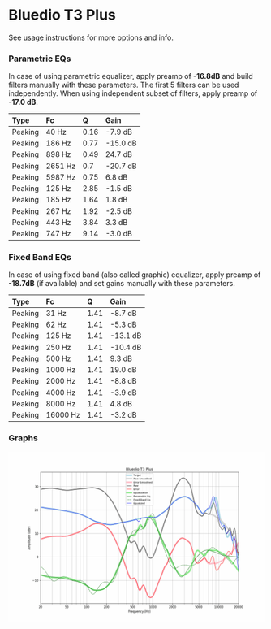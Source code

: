 # Bluedio T3 Plus
See [usage instructions](https://github.com/jaakkopasanen/AutoEq#usage) for more options and info.

### Parametric EQs
In case of using parametric equalizer, apply preamp of **-16.8dB** and build filters manually
with these parameters. The first 5 filters can be used independently.
When using independent subset of filters, apply preamp of **-17.0 dB**.

| Type    | Fc      |    Q | Gain     |
|:--------|:--------|:-----|:---------|
| Peaking | 40 Hz   | 0.16 | -7.9 dB  |
| Peaking | 186 Hz  | 0.77 | -15.0 dB |
| Peaking | 898 Hz  | 0.49 | 24.7 dB  |
| Peaking | 2651 Hz | 0.7  | -20.7 dB |
| Peaking | 5987 Hz | 0.75 | 6.8 dB   |
| Peaking | 125 Hz  | 2.85 | -1.5 dB  |
| Peaking | 185 Hz  | 1.64 | 1.8 dB   |
| Peaking | 267 Hz  | 1.92 | -2.5 dB  |
| Peaking | 443 Hz  | 3.84 | 3.3 dB   |
| Peaking | 747 Hz  | 9.14 | -3.0 dB  |

### Fixed Band EQs
In case of using fixed band (also called graphic) equalizer, apply preamp of **-18.7dB**
(if available) and set gains manually with these parameters.

| Type    | Fc       |    Q | Gain     |
|:--------|:---------|:-----|:---------|
| Peaking | 31 Hz    | 1.41 | -8.7 dB  |
| Peaking | 62 Hz    | 1.41 | -5.3 dB  |
| Peaking | 125 Hz   | 1.41 | -13.1 dB |
| Peaking | 250 Hz   | 1.41 | -10.4 dB |
| Peaking | 500 Hz   | 1.41 | 9.3 dB   |
| Peaking | 1000 Hz  | 1.41 | 19.0 dB  |
| Peaking | 2000 Hz  | 1.41 | -8.8 dB  |
| Peaking | 4000 Hz  | 1.41 | -3.9 dB  |
| Peaking | 8000 Hz  | 1.41 | 4.8 dB   |
| Peaking | 16000 Hz | 1.41 | -3.2 dB  |

### Graphs
![](./Bluedio%20T3%20Plus.png)